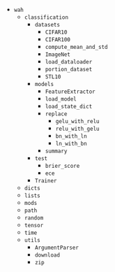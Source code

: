 - `wah`
	- `classification`
		- `datasets`
			- `CIFAR10`
			- `CIFAR100`
			- `compute_mean_and_std`
			- `ImageNet`
			- `load_dataloader`
			- `portion_dataset`
			- `STL10`
		- `models`
			- `FeatureExtractor`
			- `load_model`
			- `load_state_dict`
			- `replace`
				- `gelu_with_relu`
				- `relu_with_gelu`
				- `bn_with_ln`
				- `ln_with_bn`
			- `summary`
		- `test`
			- `brier_score`
			- `ece`
		- `Trainer`
	- `dicts`
	- `lists`
	- `mods`
	- `path`
	- `random`
	- `tensor`
	- `time`
	- `utils`
		- `ArgumentParser`
		- `download`
		- `zip`